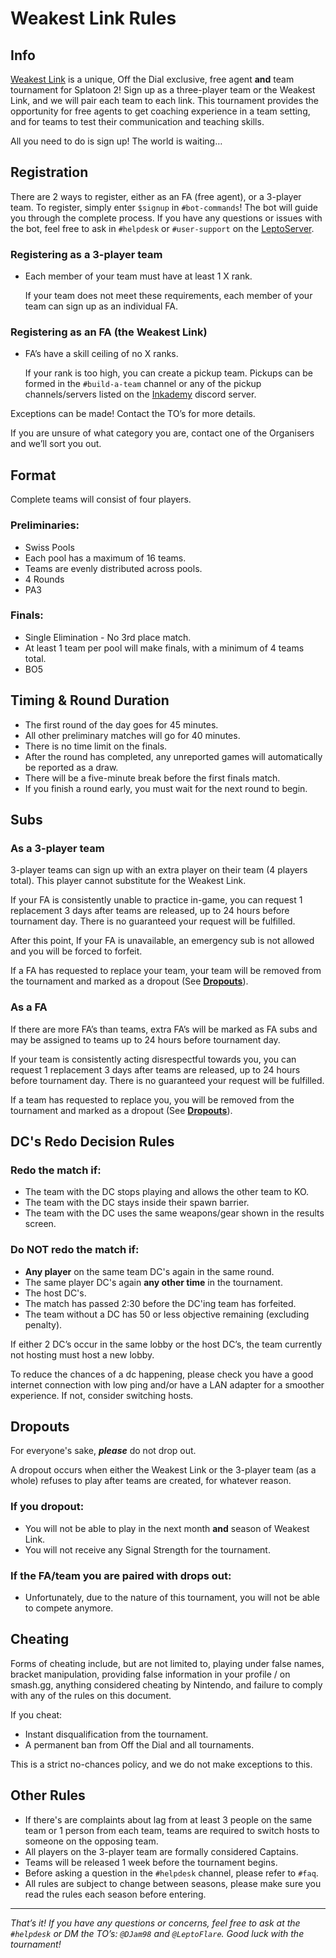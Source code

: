 # Weakest Link Rules

## Info
<u>Weakest Link</u> is a unique, Off the Dial exclusive, free agent **and** team tournament for Splatoon 2! Sign up as a three-player team or the Weakest Link, and we will pair each team to each link. This tournament provides the opportunity for free agents to get coaching experience in a team setting, and for teams to test their communication and teaching skills.

All you need to do is sign up! The world is waiting…

## Registration
There are 2 ways to register, either as an FA (free agent), or a 3-player team. To register, simply enter `$signup` in `#bot-commands`! The bot will guide you through the complete process. If you have any questions or issues with the bot, feel free to ask in `#helpdesk` or `#user-support` on the [LeptoServer](https://discord.gg/faUNrfP).

### Registering as a 3-player team
- Each member of your team must have at least 1 X rank.

  If your team does not meet these requirements, each member of your team can sign up as an individual FA.

### Registering as an FA (the Weakest Link)
- FA’s have a skill ceiling of no X ranks.

  If your rank is too high, you can create a pickup team. Pickups can be formed in the `#build-a-team` channel or any of the pickup channels/servers listed on the [Inkademy](https://www.google.com/url?q=http://discord.io/inkademy&sa=D&ust=1589650454305000) discord server.

Exceptions can be made! Contact the TO’s for more details.

If you are unsure of what category you are, contact one of the Organisers and we’ll sort you out.

## Format
Complete teams will consist of four players.

### Preliminaries:
- Swiss Pools
- Each pool has a maximum of 16 teams.
- Teams are evenly distributed across pools.
- 4 Rounds
- PA3

### Finals:
- Single Elimination - No 3rd place match.
- At least 1 team per pool will make finals, with a minimum of 4 teams total.
- BO5

## Timing & Round Duration
- The first round of the day goes for 45 minutes.
- All other preliminary matches will go for 40 minutes.
- There is no time limit on the finals.
- After the round has completed, any unreported games will automatically be reported as a draw.
- There will be a five-minute break before the first finals match.
- If you finish a round early, you must wait for the next round to begin.

## Subs
### As a 3-player team
3-player teams can sign up with an extra player on their team (4 players total). This player cannot substitute for the Weakest Link.

If your FA is consistently unable to practice in-game, you can request 1 replacement 3 days after teams are released, up to 24 hours before tournament day.
There is no guaranteed your request will be fulfilled.

After this point, If your FA is unavailable, an emergency sub is not allowed and you will be forced to forfeit.

If a FA has requested to replace your team, your team will be removed from the tournament and marked as a dropout (See **[Dropouts](#Dropouts)**).

### As a FA
If there are more FA’s than teams, extra FA’s will be marked as FA subs and may be assigned to teams up to 24 hours before tournament day.

If your team is consistently acting disrespectful towards you, you can request 1 replacement 3 days after teams are released, up to 24 hours before tournament day. There is no guaranteed your request will be fulfilled.

If a team has requested to replace you, you will be removed from the tournament and marked as a dropout (See **[Dropouts](#Dropouts)**).

## DC's Redo Decision Rules
### Redo the match if:
- The team with the DC stops playing and allows the other team to KO.
- The team with the DC stays inside their spawn barrier.
- The team with the DC uses the same weapons/gear shown in the results screen.

### Do NOT redo the match if:
- **Any player** on the same team DC's again in the same round.
- The same player DC's again **any other time** in the tournament.
- The host DC's.
- The match has passed 2:30 before the DC'ing team has forfeited.
- The team without a DC has 50 or less objective remaining (excluding penalty).

If either 2 DC’s occur in the same lobby or the host DC’s, the team currently not hosting must host a new lobby.

To reduce the chances of a dc happening, please check you have a good internet connection with low ping and/or have a LAN adapter for a smoother experience. If not, consider switching hosts.

## Dropouts
For everyone's sake, ***please*** do not drop out.

A dropout occurs when either the Weakest Link or the 3-player team (as a whole) refuses to play after teams are created, for whatever reason.

### If you dropout:
- You will not be able to play in the next month **and** season of Weakest Link.
- You will not receive any Signal Strength for the tournament.

### If the FA/team you are paired with drops out:
- Unfortunately, due to the nature of this tournament, you will not be able to compete anymore.

## Cheating
Forms of cheating include, but are not limited to, playing under false names, bracket manipulation, providing false information in your profile / on smash.gg, anything considered cheating by Nintendo, and failure to comply with any of the rules on this document.

If you cheat:

- Instant disqualification from the tournament.
- A permanent ban from Off the Dial and all tournaments.

This is a strict no-chances policy, and we do not make exceptions to this.

## Other Rules
- If there's are complaints about lag from at least 3 people on the same team or 1 person from each team, teams are required to switch hosts to someone on the opposing team.
- All players on the 3-player team are formally considered Captains.
- Teams will be released 1 week before the tournament begins.
- Before asking a question in the `#helpdesk` channel, please refer to `#faq`.
- All rules are subject to change between seasons, please make sure you read the rules each season before entering.

------

*That’s it! If you have any questions or concerns, feel free to ask at the `#helpdesk` or DM the TO’s: `@DJam98` and `@LeptoFlare`. Good luck with the tournament!*
